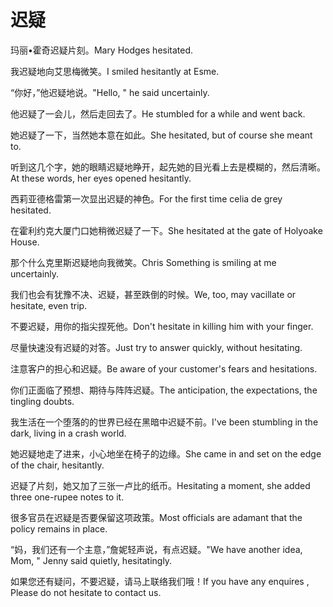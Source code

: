 # 迟疑

<p><span class="chinese">玛丽•霍奇迟疑片刻。</span><span class="english">Mary Hodges hesitated.</span></p>

<p><span class="chinese">我迟疑地向艾思梅微笑。</span><span class="english">I smiled hesitantly at Esme.</span></p>

<p><span class="chinese">“你好，”他迟疑地说。</span><span class="english">"Hello, " he said uncertainly.</span></p>

<p><span class="chinese">他迟疑了一会儿，然后走回去了。</span><span class="english">He stumbled for a while and went back.</span></p>

<p><span class="chinese">她迟疑了一下，当然她本意在如此。</span><span class="english">She hesitated, but of course she meant to.</span></p>

<p><span class="chinese">听到这几个字，她的眼睛迟疑地睁开，起先她的目光看上去是模糊的，然后清晰。</span><span class="english">At these words, her eyes opened hesitantly.</span></p>

<p><span class="chinese">西莉亚德格雷第一次显出迟疑的神色。</span><span class="english">For the first time celia de grey hesitated.</span></p>

<p><span class="chinese">在霍利约克大厦门口她稍微迟疑了一下。</span><span class="english">She hesitated at the gate of Holyoake House.</span></p>

<p><span class="chinese">那个什么克里斯迟疑地向我微笑。</span><span class="english">Chris Something is smiling at me uncertainly.</span></p>

<p><span class="chinese">我们也会有犹豫不决、迟疑，甚至跌倒的时候。</span><span class="english">We, too, may vacillate or hesitate, even trip.</span></p>

<p><span class="chinese">不要迟疑，用你的指尖捏死他。</span><span class="english">Don't hesitate in killing him with your finger.</span></p>

<p><span class="chinese">尽量快速没有迟疑的对答。</span><span class="english">Just try to answer quickly, without hesitating.</span></p>

<p><span class="chinese">注意客户的担心和迟疑。</span><span class="english">Be aware of your customer's fears and hesitations.</span></p>

<p><span class="chinese">你们正面临了预想、期待与阵阵迟疑。</span><span class="english">The anticipation, the expectations, the tingling doubts.</span></p>

<p><span class="chinese">我生活在一个堕落的的世界已经在黑暗中迟疑不前。</span><span class="english">I've been stumbling in the dark, living in a crash world.</span></p>

<p><span class="chinese">她迟疑地走了进来，小心地坐在椅子的边缘。</span><span class="english">She came in and set on the edge of the chair, hesitantly.</span></p>

<p><span class="chinese">迟疑了片刻，她又加了三张一卢比的纸币。</span><span class="english">Hesitating a moment, she added three one-rupee notes to it.</span></p>

<p><span class="chinese">很多官员在迟疑是否要保留这项政策。</span><span class="english">Most officials are adamant that the policy remains in place.</span></p>

<p><span class="chinese">“妈，我们还有一个主意，”詹妮轻声说，有点迟疑。</span><span class="english">"We have another idea, Mom, " Jenny said quietly, hesitatingly.</span></p>

<p><span class="chinese">如果您还有疑问，不要迟疑，请马上联络我们哦！</span><span class="english">If you have any enquires , Please do not hesitate to contact us.</span></p>

